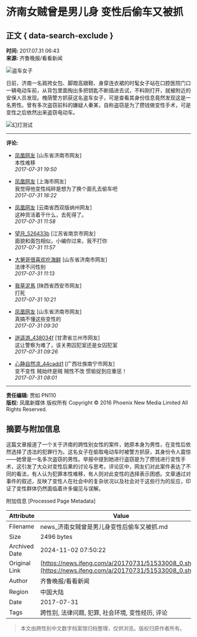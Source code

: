 # 济南女贼曾是男儿身 变性后偷车又被抓

## 正文 { data-search-exclude }


**时间:** 2017.07.31 06:43  
**来源:** 齐鲁晚报/看看新闻

![盗车女子](http://p0.ifengimg.com/a/2017_31/6d3d8b363f96e38_size156_w735_h374.jpg)

日前，济南一名肩挎女包、脚蹬高跟鞋、身穿连衣裙的时髦女子站在口腔医院门口一辆电动车前，从背包里面掏出多把钥匙不断插进去试，不料刚打开，就被附近的安保人员发现。槐荫警方抓获这名盗车女子，可是查看其身份信息竟然发现这是一名男性。曾有多次盗窃前科的嫌疑人秦某，自称盗窃是为了攒钱做变性手术，可是变性之后依然出来盗窃电动车。

![幻灯测试](https://c1.ifengimg.com/mappa1x1/2017/07/27/1x1.gif)

---

**评论:**

- [凤凰网友](https://comment.ifeng.com/viewpersonal.php?uname=凤凰网友&guid=41351541) [山东省济南市网友]  
  本性难移  
  _2017-07-31 19:50_

- [凤凰网友](https://comment.ifeng.com/viewpersonal.php?uname=凤凰网友&guid=82653766) [上海市网友]  
  我觉得他变性纯碎是想为了换个面孔去偷车吧  
  _2017-07-31 18:22_

- [凤凰网友](https://comment.ifeng.com/viewpersonal.php?uname=凤凰网友&guid=64003229) [云南省西双版纳州网友]  
  这种货活着干什么，去死得了。  
  _2017-07-31 11:58_

- [望月_526433b](https://gentie.ifeng.com/myComments?guid=86393659) [江苏省南京市网友]  
  面貌和面包相似，小编你过来，我不打你  
  _2017-07-31 11:57_

- [大舅哥很喜欢吃海鲜](https://gentie.ifeng.com/myComments?guid=82646252) [山东省济南市网友]  
  法律不问性别  
  _2017-07-31 11:13_

- [我草泥馬](https://gentie.ifeng.com/myComments?guid=71386511) [陕西省西安市网友]  
  打死  
  _2017-07-31 10:21_

- [凤凰网友](https://comment.ifeng.com/viewpersonal.php?uname=凤凰网友&guid=82635584) [山东省济南市网友]  
  真搞不懂这些变性的  
  _2017-07-31 09:30_

- [逍遥游_438034f](https://gentie.ifeng.com/myComments?guid=70779727) [甘肃省兰州市网友]  
  这让警察为难了，该关男囚犯室还是女囚犯室  
  _2017-07-31 09:26_

- [心静自然凉_44cadd1](https://gentie.ifeng.com/myComments?guid=72134097) [广西壮族南宁市网友]  
  变不变性 贼始终是贼 贼性不改 惯偷捉到应重惩！  
  _2017-07-31 08:01_

---

**责任编辑:** 贾如 PN110  
**版权:** 凤凰新媒体 版权所有 Copyright © 2016 Phoenix New Media Limited All Rights Reserved.

## 摘要与附加信息

<!-- tcd_abstract -->
这篇文章报道了一个关于济南的跨性别女性的案件，她原本身为男性，在变性后依然选择了违法的犯罪行为。这名女子在偷取电动车时被警方抓获，其身份令人震惊——她曾是一名多次盗窃的男性。举报中提到她进行盗窃是为了攒钱进行变性手术，这引发了大众对变性后果的讨论与思考。评论区中，网友们对此案件表达了不同的看法，有人认为犯罪本性难移，有人则对此变性的选择表示困惑。文章通过对事件的叙述，反映了变性人在社会中的复杂状况以及社会对于这些行为的反应，印证了变性群体仍然面临着许多偏见与误解。
<!-- tcd_abstract_end -->

附加信息 [Processed Page Metadata]

| Attribute       | Value                                  |
|-----------------|----------------------------------------|
| Filename        | news_济南女贼曾是男儿身变性后偷车又被抓.md                             |
| Size            | 2496 bytes                           |
| Archived Date   | 2024-11-02 07:50:22                             |
| Original Link   | [https://news.ifeng.com/a/20170731/51533008_0.shtml](https://news.ifeng.com/a/20170731/51533008_0.shtml)                       |
| Author          | 齐鲁晚报/看看新闻                               |
| Region          | 中国大陆                               |
| Date            | 2017-07-31                                 |
| Tags            | 跨性别, 法律问题, 犯罪, 社会环境, 变性经历, 评论                                 |
>
> 本文由跨性别中文数字档案馆归档整理，仅供浏览。版权归原作者所有。
>